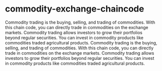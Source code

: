 # commodity-exchange-chaincode

Commodity trading is the buying, selling, and trading of commodities. With this chain code, you can directly trade in commodities on the exchange markets. Commodity trading allows investors to grow their portfolios beyond regular securities. You can invest in commodity products like commodities traded agricultural products.
Commodity trading is the buying, selling, and trading of commodities. With this chain code, you can directly trade in commodities on the exchange markets. Commodity trading allows investors to grow their portfolios beyond regular securities. You can invest in commodity products like commodities traded agricultural products.
